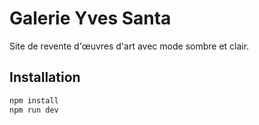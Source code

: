 # Galerie Yves Santa

Site de revente d'œuvres d'art avec mode sombre et clair.

## Installation
```bash
npm install
npm run dev
```